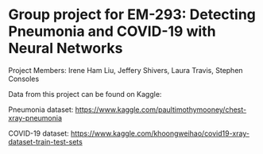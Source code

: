 # Group project for EM-293: Detecting Pneumonia and COVID-19 with Neural Networks


Project Members:
Irene Ham Liu, Jeffery Shivers, Laura Travis, Stephen Consoles


Data from this project can be found on Kaggle:

Pneumonia dataset: https://www.kaggle.com/paultimothymooney/chest-xray-pneumonia

COVID-19 dataset: https://www.kaggle.com/khoongweihao/covid19-xray-dataset-train-test-sets
